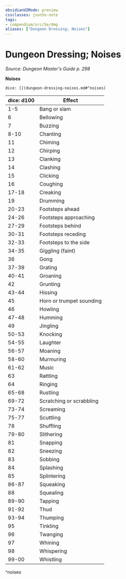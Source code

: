 ```yaml
---
obsidianUIMode: preview
cssclasses: json5e-note
tags:
- compendium/src/5e/dmg
aliases: ["Dungeon Dressing; Noises"]
---
```

# Dungeon Dressing; Noises
*Source: Dungeon Master's Guide p. 298* 

**Noises**

`dice: [](dungeon-dressing-noises.md#^noises)`

| dice: d100 | Effect |
|------------|--------|
| 1-5 | Bang or slam |
| 6 | Bellowing |
| 7 | Buzzing |
| 8-10 | Chanting |
| 11 | Chiming |
| 12 | Chirping |
| 13 | Clanking |
| 14 | Clashing |
| 15 | Clicking |
| 16 | Coughing |
| 17-18 | Creaking |
| 19 | Drumming |
| 20-23 | Footsteps ahead |
| 24-26 | Footsteps approaching |
| 27-29 | Footsteps behind |
| 30-31 | Footsteps receding |
| 32-33 | Footsteps to the side |
| 34-35 | Giggling (faint) |
| 36 | Gong |
| 37-39 | Grating |
| 40-41 | Groaning |
| 42 | Grunting |
| 43-44 | Hissing |
| 45 | Horn or trumpet sounding |
| 46 | Howling |
| 47-48 | Humming |
| 49 | Jingling |
| 50-53 | Knocking |
| 54-55 | Laughter |
| 56-57 | Moaning |
| 58-60 | Murmuring |
| 61-62 | Music |
| 63 | Rattling |
| 64 | Ringing |
| 65-68 | Rustling |
| 69-72 | Scratching or scrabbling |
| 73-74 | Screaming |
| 75-77 | Scuttling |
| 78 | Shuffling |
| 79-80 | Slithering |
| 81 | Snapping |
| 82 | Sneezing |
| 83 | Sobbing |
| 84 | Splashing |
| 85 | Splintering |
| 86-87 | Squeaking |
| 88 | Squealing |
| 89-90 | Tapping |
| 91-92 | Thud |
| 93-94 | Thumping |
| 95 | Tinkling |
| 96 | Twanging |
| 97 | Whining |
| 98 | Whispering |
| 99-00 | Whistling |
^noises
